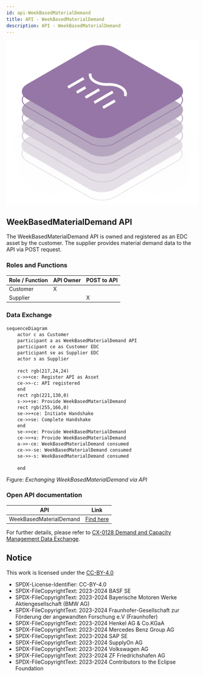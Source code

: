 ```yaml
---
id: api-WeekBasedMaterialDemand
title: API - WeekBasedMaterialDemand
description: API - WeekBasedMaterialDemand
---
```


![DCM kit banner](/img/kit-icons/dcm-kit-icon.svg)

## WeekBasedMaterialDemand API

The WeekBasedMaterialDemand API is owned and registered as an EDC asset by the customer. The supplier provides material demand data to the API via POST request.

### Roles and Functions

|Role / Function|API Owner|POST to API|
|-|-|-|
|Customer|X||
|Supplier||X|

### Data Exchange

```mermaid
sequenceDiagram
    actor c as Customer 
    participant a as WeekBasedMaterialDemand API
    participant ce as Customer EDC
    participant se as Supplier EDC
    actor s as Supplier
    
    rect rgb(217,24,24)
    c->>+ce: Register API as Asset
    ce->>-c: API registered
    end
    rect rgb(221,130,0)
    s->>+se: Provide WeekBasedMaterialDemand
    rect rgb(255,166,0)
    se->>+ce: Initiate Handshake
    ce->>se: Complete Handshake
    end
    se->>ce: Provide WeekBasedMaterialDemand
    ce->>+a: Provide WeekBasedMaterialDemand
    a->>-ce: WeekBasedMaterialDemand consumed
    ce->>-se: WeekBasedMaterialDemand consumed
    se->>-s: WeekBasedMaterialDemand consumed
    
    end
```

Figure: *Exchanging WeekBasedMaterialDemand via API*

### Open API documentation

|API|Link|
|-|-|
|WeekBasedMaterialDemand|[Find here](./plugin-generated-material-demand-api/post-week-based-material-demand.api.mdx)|

For further details, please refer to [CX-0128 Demand and Capacity Management Data Exchange][StandardLibrary].

## Notice

This work is licensed under the [CC-BY-4.0](https://creativecommons.org/licenses/by/4.0/legalcode)

- SPDX-License-Identifier: CC-BY-4.0
- SPDX-FileCopyrightText: 2023-2024 BASF SE
- SPDX-FileCopyrightText: 2023-2024 Bayerische Motoren Werke Aktiengesellschaft (BMW AG)
- SPDX-FileCopyrightText: 2023-2024 Fraunhofer-Gesellschaft zur Förderung der angewandten Forschung e.V (Fraunhofer)
- SPDX-FileCopyrightText: 2023-2024 Henkel AG & Co.KGaA
- SPDX-FileCopyrightText: 2023-2024 Mercedes Benz Group AG
- SPDX-FileCopyrightText: 2023-2024 SAP SE
- SPDX-FileCopyrightText: 2023-2024 SupplyOn AG
- SPDX-FileCopyrightText: 2023-2024 Volkswagen AG
- SPDX-FileCopyrightText: 2023-2024 ZF Friedrichshafen AG
- SPDX-FileCopyrightText: 2023-2024 Contributors to the Eclipse Foundation

[StandardLibrary]: https://catenax-ev.github.io/docs/next/standards/CX-0128-DemandandCapacityManagementDataExchange

